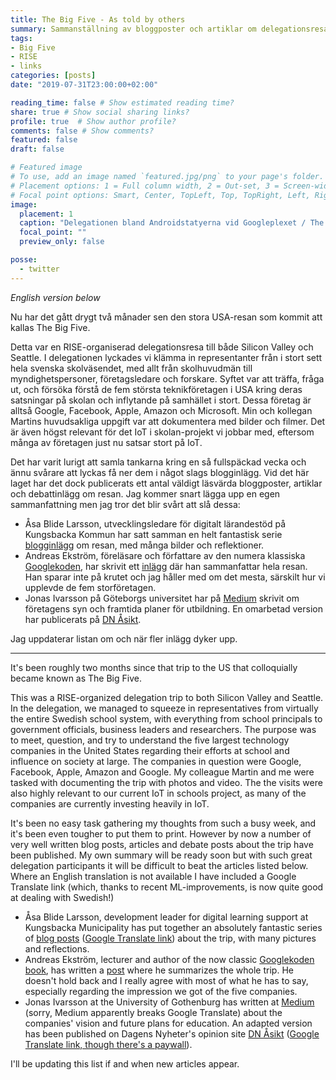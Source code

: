 ```yaml
---
title: The Big Five - As told by others
summary: Sammanställning av bloggposter och artiklar om delegationsresan till the Big Five / Summary of blog posts and articles related to the Big Five delegation trip
tags:
- Big Five
- RISE
- links
categories: [posts]
date: "2019-07-31T23:00:00+02:00"

reading_time: false # Show estimated reading time?
share: true # Show social sharing links?
profile: true  # Show author profile?
comments: false # Show comments?
featured: false
draft: false

# Featured image
# To use, add an image named `featured.jpg/png` to your page's folder.
# Placement options: 1 = Full column width, 2 = Out-set, 3 = Screen-width
# Focal point options: Smart, Center, TopLeft, Top, TopRight, Left, Right, BottomLeft, Bottom, BottomRight
image:
  placement: 1
  caption: "Delegationen bland Androidstatyerna vid Googleplexet / The delegation by the Android lawn statues vid the Googleplex"
  focal_point: ""
  preview_only: false

posse:
  - twitter
---
```

*English version below*

Nu har det gått drygt två månader sen den stora USA-resan som kommit att kallas The Big Five. 

Detta var en RISE-organiserad delegationsresa till både Silicon Valley och Seattle. I delegationen lyckades vi klämma in representanter från i stort sett hela svenska skolväsendet, med allt från skolhuvudmän till myndighetspersoner, företagsledare och forskare. Syftet var att träffa, fråga ut, och försöka förstå de fem största teknikföretagen i USA kring deras satsningar på skolan och inflytande på samhället i stort. Dessa företag är alltså Google, Facebook, Apple, Amazon och Microsoft. Min och kollegan Martins huvudsakliga uppgift var att dokumentera med bilder och filmer. Det är även högst relevant för det IoT i skolan-projekt vi jobbar med, eftersom många av företagen just nu satsar stort på IoT.

Det har varit lurigt att samla tankarna kring en så fullspäckad vecka och ännu svårare att lyckas få ner dem i något slags blogginlägg.  Vid det här laget har det dock publicerats ett antal väldigt läsvärda bloggposter, artiklar och debattinlägg om resan. Jag kommer snart lägga upp en egen sammanfattning men jag tror det blir svårt att slå dessa:

- Åsa Blide Larsson, utvecklingsledare för digitalt lärandestöd på Kungsbacka Kommun har satt samman en helt fantastisk serie [blogginlägg](http://kungsbackadelar.se/category/big-five-data-och-utbildning/) om resan, med många bilder och reflektioner.
- Andreas Ekström, föreläsare och författare av den numera klassiska [Googlekoden](https://www.andreasekstrom.se/bocker/google-koden/), har skrivit ett [inlägg](https://www.andreasekstrom.se/en-anteckning-fran-vastkusten/) där han sammanfattar hela resan. Han sparar inte på krutet och jag håller med om det mesta, särskilt hur vi upplevde de fem storföretagen. 
- Jonas Ivarsson på Göteborgs universitet har på [Medium](https://medium.com/@jonas.ivarsson/big-five-och-högre-utbildning-eced1581c06d) skrivit om företagens syn och framtida planer för utbildning. En omarbetad version har publicerats på [DN Åsikt](https://www.dn.se/asikt/google-och-facebook-tar-over-hogre-utbildning/).

Jag uppdaterar listan om och när fler inlägg dyker upp.

---

It's been roughly two months since that trip to the US that colloquially became known as The Big Five.

This was a RISE-organized delegation trip to both Silicon Valley and Seattle. In the delegation, we managed to squeeze in representatives from virtually the entire Swedish school system, with everything from school principals to government officials, business leaders and researchers. The purpose was to meet, question, and try to understand the five largest technology companies in the United States regarding their efforts at school and influence on society at large. The companies in question were Google, Facebook, Apple, Amazon and Google. My colleague Martin and me were tasked with documenting the trip with photos and video. The the visits were also highly relevant to our current IoT in schools project, as many of the companies are currently investing heavily in IoT.

It's been no easy task gathering my thoughts from such a busy week, and it's been even tougher to put them to print. However by now a number of very well written blog posts, articles and debate posts about the trip have been published. My own summary will be ready soon but with such great delegation participants it will be difficult to beat the articles listed below. Where an English translation is not available I have included a Google Translate link (which, thanks to recent ML-improvements, is now quite good at dealing with Swedish!)

- Åsa Blide Larsson, development leader for digital learning support at Kungsbacka Municipality has put together an absolutely fantastic series of [blog posts](http://kungsbackadelar.se/category/big-five-data-och-utbildning/) ([Google Translate link](https://translate.google.com/translate?hl=en&sl=sv&tl=en&u=http%3A%2F%2Fkungsbackadelar.se%2Fcategory%2Fbig-five-data-och-utbildning%2F&sandbox=1)) about the trip, with many pictures and reflections.
- Andreas Ekström, lecturer and author of the now classic [Googlekoden book](https://www.andreasekstrom.se/bocker/google-koden/), has written a [post](https://www.andreasekstrom.se/en-anteckning-fran-vastkusten/) where he summarizes the whole trip. He doesn't hold back and I really agree with most of what he has to say, especially regarding the impression we got of the five companies.
- Jonas Ivarsson at the University of Gothenburg has written at [Medium](https://medium.com/@jonas.ivarsson/big-five-och-högre-utbildning-eced1581c06d) (sorry, Medium apparently breaks Google Translate) about the companies' vision and future plans for education. An adapted version has been published on Dagens Nyheter's opinion site [DN Åsikt](https://www.dn.se/asikt/google-och-facebook-tar-over-hogre-utbildning/) ([Google Translate link, though there's a paywall](https://translate.google.com/translate?hl=en&sl=sv&tl=en&u=https%3A%2F%2Fwww.dn.se%2Fasikt%2Fgoogle-och-facebook-tar-over-hogre-utbildning%2F)).

I'll be updating this list if and when new articles appear.